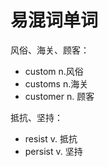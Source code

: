 # 易混词单词

风俗、海关、顾客：

- custom n.风俗
- customs n.海关
- customer n. 顾客

抵抗、坚持：

- resist v. 抵抗
- persist v. 坚持
